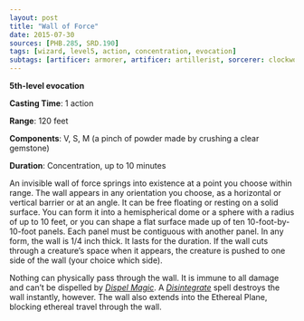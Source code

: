 ```yaml
---
layout: post
title: "Wall of Force"
date: 2015-07-30
sources: [PHB.285, SRD.190]
tags: [wizard, level5, action, concentration, evocation]
subtags: [artificer: armorer, artificer: artillerist, sorcerer: clockwork-soul]
---
```


**5th-level evocation**

**Casting Time**: 1 action

**Range**: 120 feet

**Components**: V, S, M (a pinch of powder made by crushing a clear gemstone)

**Duration**: Concentration, up to 10 minutes

An invisible wall of force springs into existence at a point you choose within range. The wall appears in any orientation you choose, as a horizontal or vertical barrier or at an angle. It can be free floating or resting on a solid surface. You can form it into a hemispherical dome or a sphere with a radius of up to 10 feet, or you can shape a flat surface made up of ten 10-foot-by-10-foot panels. Each panel must be contiguous with another panel. In any form, the wall is 1/4 inch thick. It lasts for the duration. If the wall cuts through a creature’s space when it appears, the creature is pushed to one side of the wall (your choice which side).

Nothing can physically pass through the wall. It is immune to all damage and can’t be dispelled by *[Dispel Magic](dispel-magic)*. A *[Disintegrate](disintegrate)* spell destroys the wall instantly, however. The wall also extends into the Ethereal Plane, blocking ethereal travel through the wall.
